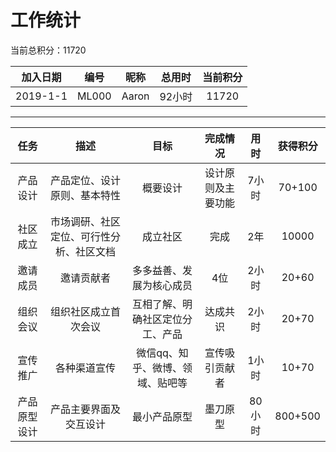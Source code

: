 工作统计
============

当前总积分：11720

| 加入日期|编号| 昵称 | 总用时|当前积分  |
|:---:|:---:|:---:|:---:|:---:|
| 2019-1-1  | ML000   | Aaron  | 92小时 | 11720|

----

| 任务|描述 | 目标 | 完成情况|用时 |获得积分|
|:---:|:---:|:---:|:---:|:---:|:---:|
| 产品设计 | 产品定位、设计原则、基本特性  | 概要设计 | 设计原则及主要功能 |7小时| 70+100 |
| 社区成立 | 市场调研、社区定位、可行性分析、社区文档 | 成立社区| 完成|2年 |10000|
| 邀请成员 | 邀请贡献者  | 多多益善、发展为核心成员 | 4位|2小时| 20+60 |
| 组织会议 | 组织社区成立首次会议  | 互相了解、明确社区定位分工、产品 | 达成共识|2小时|20+70 |
| 宣传推广 | 各种渠道宣传  | 微信qq、知乎、微博、领域、贴吧等 | 宣传吸引贡献者|1小时| 10+70 |
| 产品原型设计 | 产品主要界面及交互设计  | 最小产品原型 | 墨刀原型 |80小时| 800+500 |
